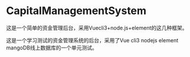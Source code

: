 # CapitalManagementSystem
这是一个简单的资金管理后台，采用Vuecli3+node.js+element的这几种框架。

这是一个学习测试的资金管理系统的后台，采用了Vue cli3 nodejs element  mangoDB线上数据库的一个单元测试。